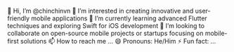 👋 Hi, I’m @chinchinvn
👀 I’m interested in creating innovative and user-friendly mobile applications
🌱 I’m currently learning advanced Flutter techniques and exploring Swift for iOS development
💞️ I’m looking to collaborate on open-source mobile projects or startups focusing on mobile-first solutions
📫 How to reach me ...
😄 Pronouns: He/Him
⚡ Fun fact: ...
